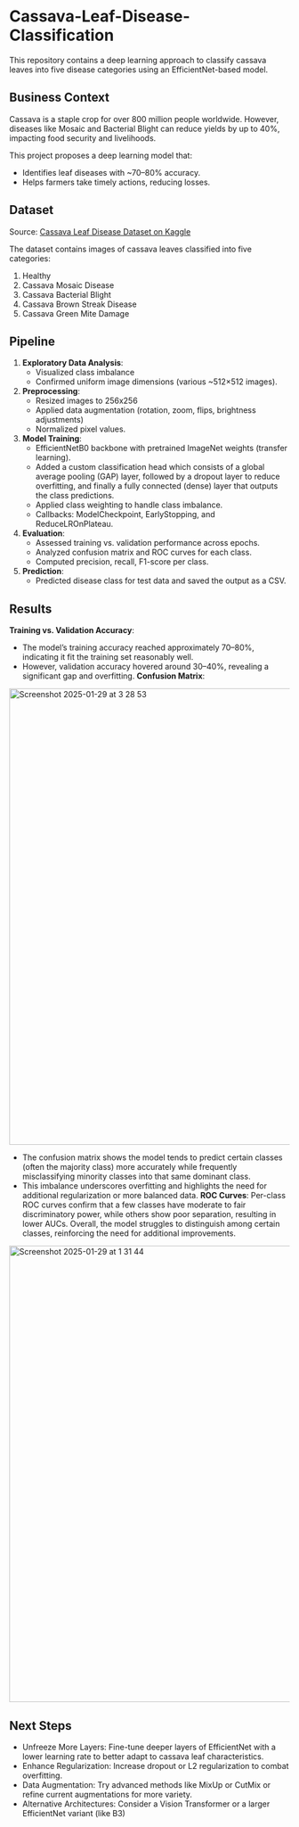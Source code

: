 # Cassava-Leaf-Disease-Classification

This repository contains a deep learning approach to classify cassava leaves into five disease categories using an EfficientNet-based model.

## Business Context

Cassava is a staple crop for over 800 million people worldwide. However, diseases like Mosaic and Bacterial Blight can reduce yields by up to 40%, impacting food security and livelihoods.

This project proposes a deep learning model that:
- Identifies leaf diseases with ~70–80% accuracy.
- Helps farmers take timely actions, reducing losses.

## Dataset
Source: [Cassava Leaf Disease Dataset on Kaggle](https://www.kaggle.com/c/cassava-leaf-disease-classification)

The dataset contains images of cassava leaves classified into five categories:
1. Healthy
2. Cassava Mosaic Disease
3. Cassava Bacterial Blight
4. Cassava Brown Streak Disease
5. Cassava Green Mite Damage

## Pipeline
1. **Exploratory Data Analysis**:
   - Visualized class imbalance
   - Confirmed uniform image dimensions (various ~512×512 images).
2. **Preprocessing**:
   - Resized images to 256x256
   - Applied data augmentation (rotation, zoom, flips, brightness adjustments)
   - Normalized pixel values.
3. **Model Training**:
   - EfficientNetB0 backbone with pretrained ImageNet weights (transfer learning).
   - Added a custom classification head which consists of a global average pooling (GAP) layer, followed by a dropout layer to reduce overfitting, and finally a fully connected (dense) layer that outputs the class predictions.
   - Applied class weighting to handle class imbalance.
   - Callbacks: ModelCheckpoint, EarlyStopping, and ReduceLROnPlateau.
4. **Evaluation**:
   - Assessed training vs. validation performance across epochs.
   - Analyzed confusion matrix and ROC curves for each class.
   - Computed precision, recall, F1-score per class.
5. **Prediction**:
   - Predicted disease class for test data and saved the output as a CSV.
## Results

**Training vs. Validation Accuracy**:
- The model’s training accuracy reached approximately 70–80%, indicating it fit the training set reasonably well.
- However, validation accuracy hovered around 30–40%, revealing a significant gap and overfitting.
**Confusion Matrix**:
  
 <img width="819" alt="Screenshot 2025-01-29 at 3 28 53" src="https://github.com/user-attachments/assets/d2201cf7-cdd2-4131-8775-b3b424ddb7f0">

- The confusion matrix shows the model tends to predict certain classes (often the majority class) more accurately while frequently misclassifying minority classes into that same dominant class.
- This imbalance underscores overfitting and highlights the need for additional regularization or more balanced data.
**ROC Curves**:
Per-class ROC curves confirm that a few classes have moderate to fair discriminatory power, while others show poor separation, resulting in lower AUCs.
Overall, the model struggles to distinguish among certain classes, reinforcing the need for additional improvements.

<img width="819" alt="Screenshot 2025-01-29 at 1 31 44" src="https://github.com/user-attachments/assets/da3386e3-02e6-4b8a-a03f-bca4e3e96492">

## Next Steps
- Unfreeze More Layers: Fine-tune deeper layers of EfficientNet with a lower learning rate to better adapt to cassava leaf characteristics.
- Enhance Regularization: Increase dropout or L2 regularization to combat overfitting.
- Data Augmentation: Try advanced methods like MixUp or CutMix or refine current augmentations for more variety.
- Alternative Architectures: Consider a Vision Transformer or a larger EfficientNet variant (like B3)

